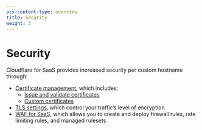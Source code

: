 ```yaml
---
pcx-content-type: overview
title: Security
weight: 3
---
```

 
# Security
 
Cloudflare for SaaS provides increased security per custom hostname through:
 
* [Certificate management](/cloudflare-for-saas/security/certificate-management/), which includes:
    * [Issue and validate certificates](/cloudflare-for-saas/security/certificate-management/issue-and-validate/)
    * [Custom certificates](/cloudflare-for-saas/security/certificate-management/custom-certificates/)
* [TLS settings](/cloudflare-for-saas/security/certificate-management/enforce-mtls/), which control your traffic’s level of encryption
* [WAF for SaaS](/cloudflare-for-saas/security/waf-for-saas/), which allows you to create and deploy firewall rules, rate limiting rules, and managed rulesets
